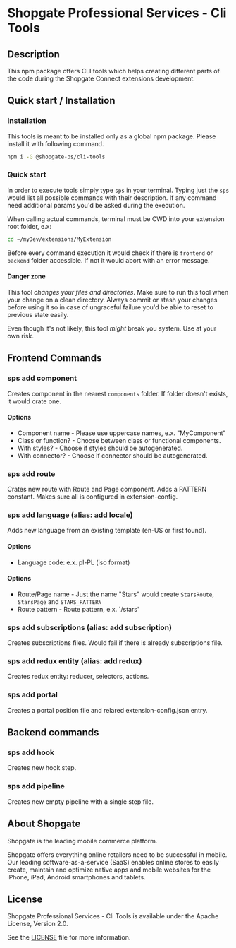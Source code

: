 # Shopgate Professional Services - Cli Tools

## Description
This npm package offers CLI tools which helps creating different parts of the code during the Shopgate Connect extensions development.

## Quick start / Installation
### Installation
This tools is meant to be installed only as a global npm package. Please install it with following command.
```bash
npm i -G @shopgate-ps/cli-tools
```

### Quick start
In order to execute tools simply type `sps` in your terminal.
Typing just the `sps` would list all possible commands with their description. If any command need additional params you'd be asked during the execution.

When calling actual commands, terminal must be CWD into your extension root folder, e.x:
```bash
cd ~/myDev/extensions/MyExtension
```

Before every command execution it would check if there is `frontend` or `backend` folder accessible. If not it would abort with an error message.

#### Danger zone
This tool *changes your files and directories*. Make sure to run this tool when your change on a clean directory. Always commit or stash your changes before using it so in case of ungraceful failure you'd be able to reset to previous state easily.

Even though it's not likely, this tool _might_ break you system. Use at your own risk.

## Frontend Commands
### sps add component
Creates component in the nearest `components` folder. If folder doesn't exists, it would crate one.

#### Options
- Component name - Please use uppercase names, e.x. "MyComponent"
- Class or function? - Choose between class or functional components.
- With styles? - Choose if styles should be autogenerated.
- With connector? - Choose if connector should be autogenerated.

### sps add route
Crates new route with Route and Page component. Adds a PATTERN constant. Makes sure all is configured in extension-config.

### sps add language (alias: add locale)
Adds new language from an existing template (en-US or first found).
#### Options
- Language code: e.x. pl-PL (iso format)

#### Options
- Route/Page name - Just the name "Stars" would create `StarsRoute`, `StarsPage` and `STARS_PATTERN`
- Route pattern - Route pattern, e.x. `/stars'

### sps add subscriptions (alias: add subscription)
Creates subscriptions files. Would fail if there is already subscriptions file.

### sps add redux entity (alias: add redux)
Creates redux entity: reducer, selectors, actions.

### sps add portal
Creates a portal position file and relared extension-config.json entry.

## Backend commands
### sps add hook
Creates new hook step.

### sps add pipeline
Creates new empty pipeline with a single step file.


## About Shopgate

Shopgate is the leading mobile commerce platform.

Shopgate offers everything online retailers need to be successful in mobile. Our leading
software-as-a-service (SaaS) enables online stores to easily create, maintain and optimize native
apps and mobile websites for the iPhone, iPad, Android smartphones and tablets.


## License

Shopgate Professional Services - Cli Tools is available under the Apache License, Version 2.0.

See the [LICENSE](./LICENSE) file for more information.

